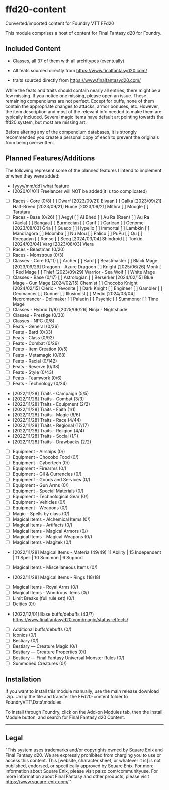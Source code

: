 # ffd20-content

Converted/imported content for Foundry VTT FFd20

This module comprises a host of content for Final Fantasy d20 for Foundry.

## Included Content

- Classes, all 37 of them with all architypes (eventually)

- All feats sourced directly from https://www.finalfantasyd20.com/

- traits sourced directly from https://www.finalfantasyd20.com/

While the feats and traits should contain nearly all entries, there might be a few missing. If you notice one missing, please open an issue. These remaining compendiums are not perfect. Except for buffs, none of them contain the appropriate changes to attacks, armor bonuses, etc. However, the item description and most of the relevant info needed to make them are typically included. Several magic items have default art pointing towards the ffd20 system, but most are missing art.

Before altering any of the compendium databases, it is strongly recommended you create a personal copy of each to prevent the originals from being overwritten.

## Planned Features/Additions

The following represent some of the planned features I intend to implement or when they were added:

- [yyyy/mm/dd] what feature
- [2020/01/01] Freelancer will NOT be added(it is too complicated)
- [ ] Races - Core (0/8)
   [ ] Dwarf
   [2023/09/21] Elvaan
   [ ] Galka
   [2023/09/21] Half-Breed
   [2023/09/21] Hume
   [2023/09/21] Mithra
   [ ] Moogle
   [ ] Tarutaru
- [ ] Races - Base (0/26)
   [ ] Aegyl
   [ ] Al Bhed
   [ ] Au Ra (Raen)
   [ ] Au Ra (Xaela)
   [ ] Bangaa
   [ ] Burmecian
   [ ] Garif
   [ ] Garlean
   [ ] Genome
   [2023/08/03] Gria
   [ ] Guado
   [ ] Hypello
   [ ] Immortal
   [ ] Lambkin
   [ ] Mandragora
   [ ] Moomba
   [ ] Nu Mou
   [ ] Palico
   [ ] PuPu
   [ ] Qu
   [ ] Roegadyn
   [ ] Ronso
   [ ] Seeq
   [2024/03/04] Shindroid
   [ ] Tonkin
   [2024/03/04] Varg
   [2023/08/03] Viera
- [ ] Races - Beastman (0/20)
- [ ] Races - Monstrous (0/3)
- [ ] Classes - Core (0/11)
   [ ] Archer
   [ ] Bard
   [ ] Beastmaster
   [ ] Black Mage
   [2023/09/29] Dragoon
      - Azure Dragoon
   [ ] Knight
   [2025/06/26] Monk
   [ ] Red Mage
   [ ] Thief
   [2023/09/29] Warrior
      - Sea Wolf
   [ ] White Mage
- [ ] Classes - Base (0/17)
   [ ] Astrologian
   [ ] Berserker
   [2024/02/15] Blue Mage
      - Gun Mage
   [2024/02/15] Chemist
   [ ] Chocobo Knight
   [2024/02/15] Cleric
      - Yevonite
   [ ] Dark Knight
   [ ] Engineer
   [ ] Gambler
   [ ] Geomancer
   [ ] Gunner
   [ ] Illusionist
   [ ] Medic
   [2024/03/04] Necromancer
      - Dollmaker
   [ ] Paladin
   [ ] Psychic
   [ ] Summoner
   [ ] Time Mage
- [ ] Classes - Hybrid (1/9)
   [2025/06/26] Ninja
      - Nightshade
- [ ] Classes - Prestige (0/30)
- [ ] Classes - NPC (0/8)
- [ ] Feats - General (0/36)
- [ ] Feats - Bard (0/33)
- [ ] Feats - Class (0/92)
- [ ] Feats - Combat (0/26)
- [ ] Feats - Item Creation (0/5)
- [ ] Feats - Metamagic (0/68)
- [ ] Feats - Racial (0/142)
- [ ] Feats - Reserve (0/38)
- [ ] Feats - Style (0/43)
- [ ] Feats - Teamwork (0/6)
- [ ] Feats - Technology (0/24)
- [2022/11/28] Traits - Campaign (5/5)
- [2022/11/28] Traits - Combat (3/3)
- [2022/11/28] Traits - Equipment (2/2)
- [2022/11/28] Traits - Faith (1/1)
- [2022/11/28] Traits - Magic (6/6)
- [2022/11/28] Traits - Race (4/44)
- [2022/11/28] Traits - Regional (17/17)
- [2022/11/28] Traits - Religion (4/4)
- [2022/11/28] Traits - Social (1/1)
- [2022/11/28] Traits - Drawbacks (2/2)
- [ ] Equipment - Airships (0/)
- [ ] Equipment - Chocobo Food (0/)
- [ ] Equipment - Cybertech (0/)
- [ ] Equipment - Firearms (0/)
- [ ] Equipment - Gil & Currencies (0/)
- [ ] Equipment - Goods and Services (0/)
- [ ] Equipment - Gun Arms (0/)
- [ ] Equipment - Special Materials (0/)
- [ ] Equipment - Technological Gear (0/)
- [ ] Equipment - Vehicles (0/)
- [ ] Equipment - Weapons (0/)
- [ ] Magic - Spells by class (0/)
- [ ] Magical Items - Alchemical Items (0/)
- [ ] Magical Items - Artifacts (0/)
- [ ] Magical Items - Magical Armors (0/)
- [ ] Magical Items - Magical Weapons (0/)
- [ ] Magical Items - Magitek (0/)
- [2022/11/28] Magical Items - Materia (49/49) 11 Ability | 15 Independent | 11 Spell | 10 Summon | 6 Support
- [ ] Magical Items - Miscellaneous Items (0/)
- [2022/11/28] Magical Items - Rings (18/18)
- [ ] Magical Items - Royal Arms (0/)
- [ ] Magical Items - Wondrous Items (0/)
- [ ] Limit Breaks (full rule set) (0/)
- [ ] Deities (0/)
- [2022/12/01] Base buffs/debuffs (43/?) https://www.finalfantasyd20.com/magic/status-effects/
- [ ] Additional buffs/debuffs (0/)
- [ ] Iconics (0/)
- [ ] Bestiary (0/)
- [ ] Bestiary — Creature Magic (0/)
- [ ] Bestiary — Creature Properties (0/)
- [ ] Bestiary — Final Fantasy Universal Monster Rules (0/)
- [ ] Summoned Creatures (0/)

## Installation

If you want to install this module manually, use the main release download .zip.
Unzip the file and transfer the FFd20-content folder to FoundryVTT\Data\modules.

To install through Foundry, click on the Add-on Modules tab, then the Install Module button, and search for Final Fantasy d20 Content.

-------

## Legal

"This system uses trademarks and/or copyrights owned by Square Enix and Final Fantasy d20. We are expressly prohibited from charging you to use or access this content. This [website, character sheet, or whatever it is] is not published, endorsed, or specifically approved by Square Enix. For more information about Square Enix, please visit paizo.com/communityuse. For more information about Final Fantasy and other products, please visit https://www.square-enix.com/."
